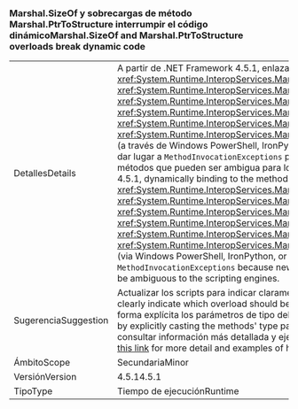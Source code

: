 ### <a name="marshalsizeof-and-marshalptrtostructure-overloads-break-dynamic-code"></a><span data-ttu-id="038bc-101">Marshal.SizeOf y sobrecargas de método Marshal.PtrToStructure interrumpir el código dinámico</span><span class="sxs-lookup"><span data-stu-id="038bc-101">Marshal.SizeOf and Marshal.PtrToStructure overloads break dynamic code</span></span>

|   |   |
|---|---|
|<span data-ttu-id="038bc-102">Detalles</span><span class="sxs-lookup"><span data-stu-id="038bc-102">Details</span></span>|<span data-ttu-id="038bc-103">A partir de .NET Framework 4.5.1, enlazar dinámicamente a los métodos <xref:System.Runtime.InteropServices.Marshal.SizeOf%60%601>, <xref:System.Runtime.InteropServices.Marshal.SizeOf%60%601(%60%600)>, <xref:System.Runtime.InteropServices.Marshal.PtrToStructure(System.IntPtr,System.Object)>, <xref:System.Runtime.InteropServices.Marshal.PtrToStructure(System.IntPtr,System.Type)>, <xref:System.Runtime.InteropServices.Marshal.PtrToStructure%60%601(System.IntPtr)>, o <xref:System.Runtime.InteropServices.Marshal.PtrToStructure%60%601(System.IntPtr,%60%600)>, (a través de Windows PowerShell, IronPython o el C# palabra clave dinámica, por ejemplo) puede dar lugar a <code>MethodInvocationExceptions</code> porque se han agregado nuevas sobrecargas de estos métodos que pueden ser ambigua para los motores de scripting.</span><span class="sxs-lookup"><span data-stu-id="038bc-103">Beginning in the .NET Framework 4.5.1, dynamically binding to the methods <xref:System.Runtime.InteropServices.Marshal.SizeOf%60%601>, <xref:System.Runtime.InteropServices.Marshal.SizeOf%60%601(%60%600)>, <xref:System.Runtime.InteropServices.Marshal.PtrToStructure(System.IntPtr,System.Object)>, <xref:System.Runtime.InteropServices.Marshal.PtrToStructure(System.IntPtr,System.Type)>, <xref:System.Runtime.InteropServices.Marshal.PtrToStructure%60%601(System.IntPtr)>, or <xref:System.Runtime.InteropServices.Marshal.PtrToStructure%60%601(System.IntPtr,%60%600)>, (via Windows PowerShell, IronPython, or the C# dynamic keyword, for example) can result in <code>MethodInvocationExceptions</code> because new overloads of these methods have been added that may be ambiguous to the scripting engines.</span></span>|
|<span data-ttu-id="038bc-104">Sugerencia</span><span class="sxs-lookup"><span data-stu-id="038bc-104">Suggestion</span></span>|<span data-ttu-id="038bc-105">Actualizar los scripts para indicar claramente qué sobrecarga debe usarse.</span><span class="sxs-lookup"><span data-stu-id="038bc-105">Update scripts to clearly indicate which overload should be used.</span></span> <span data-ttu-id="038bc-106">Normalmente, puede hacerse convirtiendo de forma explícita los parámetros de tipo del método como <xref:System.Type>.</span><span class="sxs-lookup"><span data-stu-id="038bc-106">This can typically done by explicitly casting the methods' type parameters as <xref:System.Type>.</span></span> <span data-ttu-id="038bc-107">Visite [este vínculo](https://support.microsoft.com/kb/2909958/) para consultar información más detallada y ejemplos de soluciones alternativas para este problema.</span><span class="sxs-lookup"><span data-stu-id="038bc-107">See [this link](https://support.microsoft.com/kb/2909958/) for more detail and examples of how to workaround the issue.</span></span>|
|<span data-ttu-id="038bc-108">Ámbito</span><span class="sxs-lookup"><span data-stu-id="038bc-108">Scope</span></span>|<span data-ttu-id="038bc-109">Secundaria</span><span class="sxs-lookup"><span data-stu-id="038bc-109">Minor</span></span>|
|<span data-ttu-id="038bc-110">Versión</span><span class="sxs-lookup"><span data-stu-id="038bc-110">Version</span></span>|<span data-ttu-id="038bc-111">4.5.1</span><span class="sxs-lookup"><span data-stu-id="038bc-111">4.5.1</span></span>|
|<span data-ttu-id="038bc-112">Tipo</span><span class="sxs-lookup"><span data-stu-id="038bc-112">Type</span></span>|<span data-ttu-id="038bc-113">Tiempo de ejecución</span><span class="sxs-lookup"><span data-stu-id="038bc-113">Runtime</span></span>|

